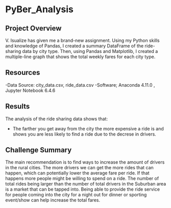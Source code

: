 # PyBer_Analysis

## Project Overview
V. Isualize has given me a brand-new assignment. Using my Python skills and knowledge of Pandas, I created a summary DataFrame of the ride-sharing data by city type. Then, using Pandas and Matplotlib, I created a multiple-line graph that shows the total weekly fares for each city type.


## Resources
-Data Source: city_data.csv, ride_data.csv
-Software; Anaconda 4.11.0 , Jupyter Notebook 6.4.6

## Results
The analysis of the ride sharing data shows that:
- The farther you get away from the city the more expensive a ride is and shows you are less likely to find a ride due to the decrese in drivers.
    
 

## Challenge Summary
The main recommendation is to find ways to increase the amount of drivers in the rural cities. The more drivers we can get the more rides that can happen, which can potentially lower the average fare per ride. If that happens more people might be willing to spend on a ride. The number of total rides being larger than the number of total drivers in the Suburban area is a market that can be tapped into. Being able to provide the ride service for people coming into the city for a night out for dinner or sporting event/show can help increase the total fares.
